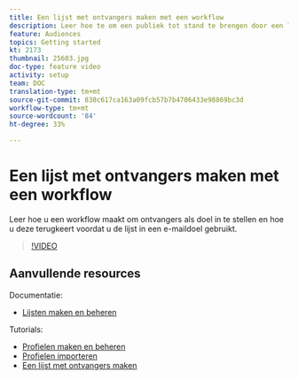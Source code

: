 ```yaml
---
title: Een lijst met ontvangers maken met een workflow
description: Leer hoe te om een publiek tot stand te brengen door een lijst van ontvangers van de Ontdekkingsreiziger te vormen.
feature: Audiences
topics: Getting started
kt: 2173
thumbnail: 25603.jpg
doc-type: feature video
activity: setup
team: DOC
translation-type: tm+mt
source-git-commit: 838c617ca163a09fcb57b7b4706433e98869bc3d
workflow-type: tm+mt
source-wordcount: '84'
ht-degree: 33%

---
```



# Een lijst met ontvangers maken met een workflow

Leer hoe u een workflow maakt om ontvangers als doel in te stellen en hoe u deze terugkeert voordat u de lijst in een e-maildoel gebruikt.

>[!VIDEO](https://video.tv.adobe.com/v/25603?quality=12)

## Aanvullende resources

Documentatie:

* [Lijsten maken en beheren](https://docs.adobe.com/content/help/nl-NL/campaign-classic/using/getting-started/profile-management/creating-and-managing-lists.html)

Tutorials:

* [Profielen maken en beheren](/help/profile-management/create-and-manage-profiles.md)
* [Profielen importeren](/help/data-management/importing-profiles.md)
* [Een lijst met ontvangers maken](/help/profile-management/creating-a-list-of-recipients.md)
